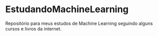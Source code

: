 # EstudandoMachineLearning
Repositório para meus estudos de Machine Learning seguindo alguns cursos e livros da internet.
